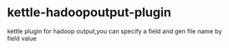 kettle-hadoopoutput-plugin
==========================

kettle plugin for hadoop output,you can specify a field and gen file name by field value
